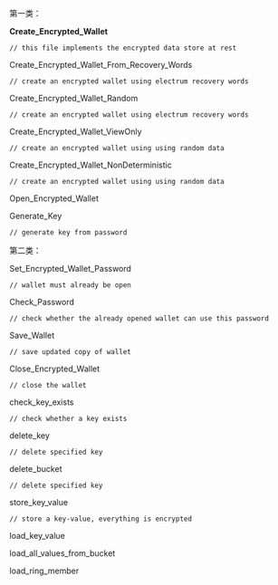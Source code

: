 第一类：

**Create\_Encrypted\_Wallet**

```
// this file implements the encrypted data store at rest
```

Create\_Encrypted\_Wallet\_From\_Recovery\_Words

```
// create an encrypted wallet using electrum recovery words
```

Create\_Encrypted\_Wallet\_Random

```
// create an encrypted wallet using electrum recovery words
```

Create\_Encrypted\_Wallet\_ViewOnly

```
// create an encrypted wallet using using random data
```

Create\_Encrypted\_Wallet\_NonDeterministic

```
// create an encrypted wallet using using random data
```

Open\_Encrypted\_Wallet

Generate\_Key

```
// generate key from password
```

第二类：

Set\_Encrypted\_Wallet\_Password

```
// wallet must already be open
```

Check\_Password

```
// check whether the already opened wallet can use this password
```

Save\_Wallet

```
// save updated copy of wallet
```

Close\_Encrypted\_Wallet

```
// close the wallet
```

check\_key\_exists

```
// check whether a key exists
```

delete\_key

```
// delete specified key
```

delete\_bucket

```
// delete specified key
```

store\_key\_value

```
// store a key-value, everything is encrypted
```

load\_key\_value

load\_all\_values\_from\_bucket

load\_ring\_member

